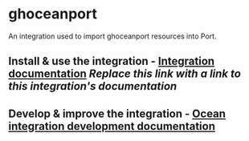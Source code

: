 # ghoceanport

An integration used to import ghoceanport resources into Port.

## Install & use the integration - [Integration documentation](https://docs.port.io/build-your-software-catalog/sync-data-to-catalog/) *Replace this link with a link to this integration's documentation*

## Develop & improve the integration - [Ocean integration development documentation](https://ocean.getport.io/develop-an-integration/)